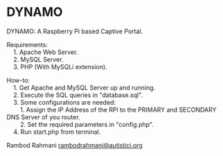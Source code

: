# DYNAMO
DYNAMO: A Raspberry Pi based Captive Portal.  

Requirements:  
&nbsp;&nbsp;&nbsp;&nbsp;1. Apache Web Server.  
&nbsp;&nbsp;&nbsp;&nbsp;2. MySQL Server.  
&nbsp;&nbsp;&nbsp;&nbsp;3. PHP (With MySQLi extension).  
  
How-to:  
&nbsp;&nbsp;&nbsp;&nbsp;1. Get Apache and MySQL Server up and running.  
&nbsp;&nbsp;&nbsp;&nbsp;2. Execute the SQL queries in "database.sql".  
&nbsp;&nbsp;&nbsp;&nbsp;3. Some configurations are needed:  
&nbsp;&nbsp;&nbsp;&nbsp;&nbsp;&nbsp;&nbsp;&nbsp;1. Assign the IP Address of the RPi to the PRIMARY and SECONDARY DNS Server of you router.  
&nbsp;&nbsp;&nbsp;&nbsp;&nbsp;&nbsp;&nbsp;&nbsp;2. Set the required parameters in "config.php".  
&nbsp;&nbsp;&nbsp;&nbsp;4. Run start.php from terminal.  

Rambod Rahmani <rambodrahmani@autistici.org>
